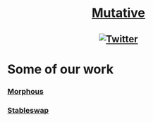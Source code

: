 <span align="center">

# [Mutative](https://mutative.com/)

[![Twitter](https://img.shields.io/badge/Twitter-black?logo=twitter&logoColor=white)](https://twitter.com/Mutative_)
---
</span>


# Some of our work

### [Morphous](https://github.com/Morphous-xyz)
### [Stableswap](https://github.com/orgs/stableswap-fi/repositories)

  
